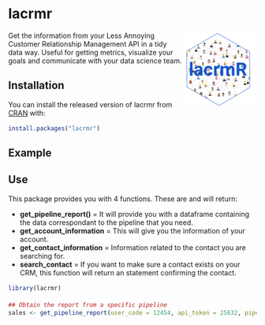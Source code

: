 # lacrmr

<!-- badges: start -->
<!-- badges: end -->

<a href="url"><img src="img/lacrmR.png" align="right" width="30%"></a>

Get the information from your Less Annoying Customer Relationship Management API
in a tidy data way. Useful for getting metrics, visualize your goals and 
communicate with your data science team.

## Installation

You can install the released version of lacrmr from [CRAN](https://CRAN.R-project.org) with:

``` r
install.packages("lacrmr")
```

## Example

## Use

This package provides you with 4 functions. These are and will return:

- **get_pipeline_report()** = It will provide you with a dataframe containing
the data correspondant to the pipeline that you need.
- **get_account_information** = This will give you the information of your 
account. 
- **get_contact_information** = Information related to the contact you are
searching for.
- **search_contact** = If you want to make sure a contact exists on your
CRM, this function will return an statement confirming the contact.

``` r
library(lacrmr)

## Obtain the report from a specific pipeline
sales <- get_pipeline_report(user_code = 12454, api_token = 25632, pipelineid = 458742fgg2544)
```

